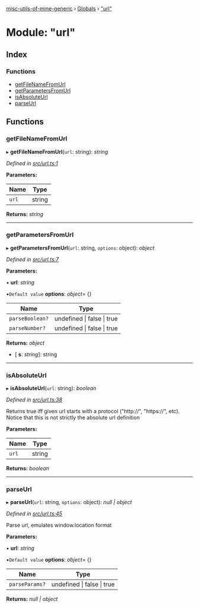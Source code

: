 [misc-utils-of-mine-generic](../README.md) › [Globals](../globals.md) › ["url"](_url_.md)

# Module: "url"

## Index

### Functions

* [getFileNameFromUrl](_url_.md#getfilenamefromurl)
* [getParametersFromUrl](_url_.md#getparametersfromurl)
* [isAbsoluteUrl](_url_.md#isabsoluteurl)
* [parseUrl](_url_.md#parseurl)

## Functions

###  getFileNameFromUrl

▸ **getFileNameFromUrl**(`url`: string): *string*

*Defined in [src/url.ts:1](https://github.com/cancerberoSgx/misc-utils-of-mine/blob/5e76898/misc-utils-of-mine-generic/src/url.ts#L1)*

**Parameters:**

Name | Type |
------ | ------ |
`url` | string |

**Returns:** *string*

___

###  getParametersFromUrl

▸ **getParametersFromUrl**(`url`: string, `options`: object): *object*

*Defined in [src/url.ts:7](https://github.com/cancerberoSgx/misc-utils-of-mine/blob/5e76898/misc-utils-of-mine-generic/src/url.ts#L7)*

**Parameters:**

▪ **url**: *string*

▪`Default value`  **options**: *object*= {}

Name | Type |
------ | ------ |
`parseBoolean?` | undefined &#124; false &#124; true |
`parseNumber?` | undefined &#124; false &#124; true |

**Returns:** *object*

* \[ **s**: *string*\]: string

___

###  isAbsoluteUrl

▸ **isAbsoluteUrl**(`url`: string): *boolean*

*Defined in [src/url.ts:38](https://github.com/cancerberoSgx/misc-utils-of-mine/blob/5e76898/misc-utils-of-mine-generic/src/url.ts#L38)*

Returns true iff given url starts with a protocol ("http://", "https://", etc).
Notice that this is not strictly the absolute url definition

**Parameters:**

Name | Type |
------ | ------ |
`url` | string |

**Returns:** *boolean*

___

###  parseUrl

▸ **parseUrl**(`url`: string, `options`: object): *null | object*

*Defined in [src/url.ts:45](https://github.com/cancerberoSgx/misc-utils-of-mine/blob/5e76898/misc-utils-of-mine-generic/src/url.ts#L45)*

Parse url, emulates window.location format

**Parameters:**

▪ **url**: *string*

▪`Default value`  **options**: *object*= {}

Name | Type |
------ | ------ |
`parseParams?` | undefined &#124; false &#124; true |

**Returns:** *null | object*
